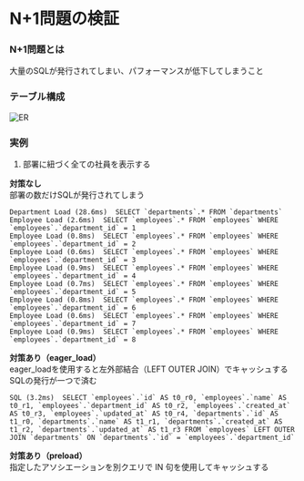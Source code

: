 # N+1問題の検証
### N+1問題とは
大量のSQLが発行されてしまい、パフォーマンスが低下してしまうこと

### テーブル構成
![ER](https://github.com/shuhei-icb/N1-problem_test/assets/82928805/0e62b0df-8b06-42bb-8b74-261331f2918c)

### 実例
1. 部署に紐づく全ての社員を表示する

**対策なし**   
部署の数だけSQLが発行されてしまう
```
Department Load (28.6ms)  SELECT `departments`.* FROM `departments`
Employee Load (2.6ms)  SELECT `employees`.* FROM `employees` WHERE `employees`.`department_id` = 1
Employee Load (0.8ms)  SELECT `employees`.* FROM `employees` WHERE `employees`.`department_id` = 2
Employee Load (0.6ms)  SELECT `employees`.* FROM `employees` WHERE `employees`.`department_id` = 3
Employee Load (0.9ms)  SELECT `employees`.* FROM `employees` WHERE `employees`.`department_id` = 4
Employee Load (0.7ms)  SELECT `employees`.* FROM `employees` WHERE `employees`.`department_id` = 5
Employee Load (0.8ms)  SELECT `employees`.* FROM `employees` WHERE `employees`.`department_id` = 6
Employee Load (0.6ms)  SELECT `employees`.* FROM `employees` WHERE `employees`.`department_id` = 7
Employee Load (0.9ms)  SELECT `employees`.* FROM `employees` WHERE `employees`.`department_id` = 8
```

**対策あり（eager_load）**  
eager_loadを使用すると左外部結合（LEFT OUTER JOIN）でキャッシュする
SQLの発行が一つで済む
```
SQL (3.2ms)  SELECT `employees`.`id` AS t0_r0, `employees`.`name` AS t0_r1, `employees`.`department_id` AS t0_r2, `employees`.`created_at` AS t0_r3, `employees`.`updated_at` AS t0_r4, `departments`.`id` AS t1_r0, `departments`.`name` AS t1_r1, `departments`.`created_at` AS t1_r2, `departments`.`updated_at` AS t1_r3 FROM `employees` LEFT OUTER JOIN `departments` ON `departments`.`id` = `employees`.`department_id`
```

**対策あり（preload）**  
指定したアソシエーションを別クエリで IN 句を使用してキャッシュする


